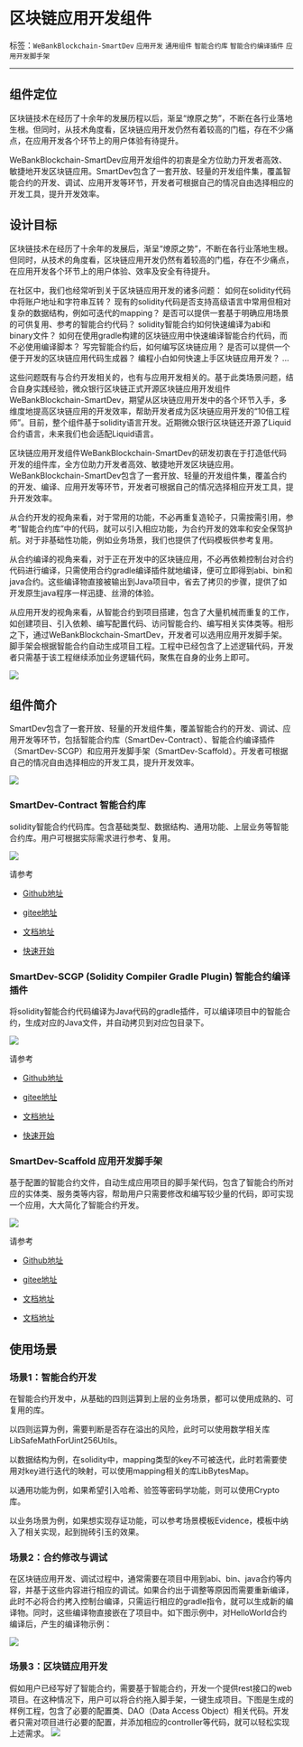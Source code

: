 # 区块链应用开发组件

标签：``WeBankBlockchain-SmartDev`` ``应用开发`` ``通用组件`` ``智能合约库`` ``智能合约编译插件`` ``应用开发脚手架``

----

## 组件定位

区块链技术在经历了十余年的发展历程以后，渐呈“燎原之势”，不断在各行业落地生根。但同时，从技术角度看，区块链应用开发仍然有着较高的门槛，存在不少痛点，在应用开发各个环节上的用户体验有待提升。

WeBankBlockchain-SmartDev应用开发组件的初衷是全方位助力开发者高效、敏捷地开发区块链应用。SmartDev包含了一套开放、轻量的开发组件集，覆盖智能合约的开发、调试、应用开发等环节，开发者可根据自己的情况自由选择相应的开发工具，提升开发效率。

## 设计目标
区块链技术在经历了十余年的发展后，渐呈“燎原之势”，不断在各行业落地生根。但同时，从技术的角度看，区块链应用开发仍然有着较高的门槛，存在不少痛点，在应用开发各个环节上的用户体验、效率及安全有待提升。

在社区中，我们也经常听到关于区块链应用开发的诸多问题：
如何在solidity代码中将账户地址和字符串互转？
现有的solidity代码是否支持高级语言中常用但相对复杂的数据结构，例如可迭代的mapping？
是否可以提供一套基于明确应用场景的可供复用、参考的智能合约代码？
solidity智能合约如何快速编译为abi和binary文件？
如何在使用gradle构建的区块链应用中快速编译智能合约代码，而不必使用编译脚本？
写完智能合约后，如何编写区块链应用？
是否可以提供一个便于开发的区块链应用代码生成器？
编程小白如何快速上手区块链应用开发？
...

这些问题既有与合约开发相关的，也有与应用开发相关的。基于此类场景问题，结合自身实践经验，微众银行区块链正式开源区块链应用开发组件WeBankBlockchain-SmartDev，期望从区块链应用开发中的各个环节入手，多维度地提高区块链应用的开发效率，帮助开发者成为区块链应用开发的“10倍工程师”。目前，整个组件基于solidity语言开发。近期微众银行区块链还开源了Liquid合约语言，未来我们也会适配Liquid语言。

区块链应用开发组件WeBankBlockchain-SmartDev的研发初衷在于打造低代码开发的组件库，全方位助力开发者高效、敏捷地开发区块链应用。WeBankBlockchain-SmartDev包含了一套开放、轻量的开发组件集，覆盖合约的开发、编译、应用开发等环节，开发者可根据自己的情况选择相应开发工具，提升开发效率。

从合约开发的视角来看，对于常用的功能，不必再重复造轮子，只需按需引用，参考“智能合约库”中的代码，就可以引入相应功能，为合约开发的效率和安全保驾护航。对于非基础性功能，例如业务场景，我们也提供了代码模板供参考复用。

从合约编译的视角来看，对于正在开发中的区块链应用，不必再依赖控制台对合约代码进行编译，只需使用合约gradle编译插件就地编译，便可立即得到abi、bin和java合约。这些编译物直接被输出到Java项目中，省去了拷贝的步骤，提供了如开发原生java程序一样迅捷、丝滑的体验。

从应用开发的视角来看，从智能合约到项目搭建，包含了大量机械而重复的工作，如创建项目、引入依赖、编写配置代码、访问智能合约、编写相关实体类等。相形之下，通过WeBankBlockchain-SmartDev，开发者可以选用应用开发脚手架。脚手架会根据智能合约自动生成项目工程。工程中已经包含了上述逻辑代码，开发者只需基于该工程继续添加业务逻辑代码，聚焦在自身的业务上即可。

![](../../images/governance/SmartDev/compare.png)

## 组件简介
SmartDev包含了一套开放、轻量的开发组件集，覆盖智能合约的开发、调试、应用开发等环节，包括智能合约库（SmartDev-Contract）、智能合约编译插件（SmartDev-SCGP）和应用开发脚手架（SmartDev-Scaffold）。开发者可根据自己的情况自由选择相应的开发工具，提升开发效率。

![](../../images/governance/SmartDev/smartdev_overview.png)

### SmartDev-Contract 智能合约库
solidity智能合约代码库。包含基础类型、数据结构、通用功能、上层业务等智能合约库。用户可根据实际需求进行参考、复用。

![](../../images/governance/SmartDev/contract_lib.png)

请参考  

- [Github地址](https://github.com/WeBankBlockchain/SmartDev-Contract)

- [gitee地址](https://gitee.com/WeBankBlockchain/SmartDev-Contract)

- [文档地址](https://smartdev-doc.readthedocs.io/zh_CN/latest/docs/WeBankBlockchain-SmartDev-Contract/index.html)
  
- [快速开始](https://smartdev-doc.readthedocs.io/zh_CN/latest/docs/WeBankBlockchain-SmartDev-Contract/quick_start.html)


### SmartDev-SCGP (Solidity Compiler Gradle Plugin) 智能合约编译插件
将solidity智能合约代码编译为Java代码的gradle插件，可以编译项目中的智能合约，生成对应的Java文件，并自动拷贝到对应包目录下。 

![](../../images/governance/SmartDev/compile_plugin.png)

请参考

- [Github地址](https://github.com/WeBankBlockchain/SmartDev-SCGP)

- [gitee地址](https://gitee.com/WeBankBlockchain/SmartDev-SCGP)

- [文档地址](https://smartdev-doc.readthedocs.io/zh_CN/latest/docs/WeBankBlockchain-SmartDev-SCGP/index.html)
  
- [快速开始](https://smartdev-doc.readthedocs.io/zh_CN/latest/docs/WeBankBlockchain-SmartDev-SCGP/quick_start.html)

### SmartDev-Scaffold 应用开发脚手架
基于配置的智能合约文件，自动生成应用项目的脚手架代码，包含了智能合约所对应的实体类、服务类等内容，帮助用户只需要修改和编写较少量的代码，即可实现一个应用，大大简化了智能合约开发。 

![](../../images/governance/SmartDev/scaffold.png)

请参考

- [Github地址](https://github.com/WeBankBlockchain/SmartDev-Scaffold)

- [gitee地址](https://gitee.com/WeBankBlockchain/SmartDev-Scaffold)

- [文档地址](https://smartdev-doc.readthedocs.io/zh_CN/latest/docs/WeBankBlockchain-SmartDev-Scaffold/index.html)

- [文档地址](https://smartdev-doc.readthedocs.io/zh_CN/latest/docs/WeBankBlockchain-SmartDev-Scaffold/quick_start.html)


## 使用场景

### 场景1：智能合约开发

在智能合约开发中，从基础的四则运算到上层的业务场景，都可以使用成熟的、可复用的库。

以四则运算为例，需要判断是否存在溢出的风险，此时可以使用数学相关库LibSafeMathForUint256Utils。

以数据结构为例，在solidity中，mapping类型的key不可被迭代，此时若需要使用对key进行迭代的映射，可以使用mapping相关的库LibBytesMap。

以通用功能为例，如果希望引入哈希、验签等密码学功能，则可以使用Crypto库。

以业务场景为例，如果想实现存证功能，可以参考场景模板Evidence，模板中纳入了相关实现，起到抛砖引玉的效果。

### 场景2：合约修改与调试

在区块链应用开发、调试过程中，通常需要在项目中用到abi、bin、java合约等内容，并基于这些内容进行相应的调试。如果合约出于调整等原因而需要重新编译，此时不必将合约拷入控制台编译，只需运行相应的gradle指令，就可以生成新的编译物。同时，这些编译物直接嵌在了项目中。如下图示例中，对HelloWorld合约编译后，产生的编译物示例：

![](../../images/governance/SmartDev/example.png)

### 场景3：区块链应用开发

假如用户已经写好了智能合约，需要基于智能合约，开发一个提供rest接口的web项目。在这种情况下，用户可以将合约拖入脚手架，一键生成项目。下图是生成的样例工程，包含了必要的配置类、DAO（Data Access Object）相关代码。开发者只需对项目进行必要的配置，并添加相应的controller等代码，就可以轻松实现上述需求。
![](../../images/governance/SmartDev/dir.png)



